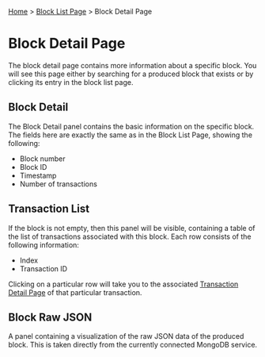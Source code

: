 [Home](../..) > [Block List Page](../block-list-page.md) > Block Detail Page

# Block Detail Page

The block detail page contains more information about a specific block. You will see this page either by searching for a produced block that exists or by clicking its entry in the block list page. 

## Block Detail

The Block Detail panel contains the basic information on the specific block. The fields here are exactly the same as in the Block List Page, showing the following:
* Block number
* Block ID
* Timestamp
* Number of transactions

## Transaction List

If the block is not empty, then this panel will be visible, containing a table of the list of transactions associated with this block. Each row consists of the following information:
* Index
* Transaction ID

Clicking on a particular row will take you to the associated [Transaction Detail Page](transaction-detail-page.md) of that particular transaction.

## Block Raw JSON

A panel containing a visualization of the raw JSON data of the produced block. This is taken directly from the currently connected MongoDB service. 